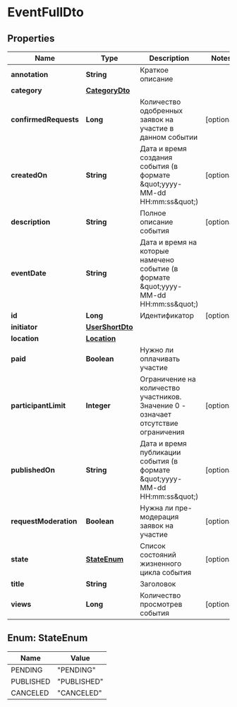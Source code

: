 

# EventFullDto

## Properties

Name | Type | Description | Notes
------------ | ------------- | ------------- | -------------
**annotation** | **String** | Краткое описание | 
**category** | [**CategoryDto**](CategoryDto.md) |  | 
**confirmedRequests** | **Long** | Количество одобренных заявок на участие в данном событии |  [optional]
**createdOn** | **String** | Дата и время создания события (в формате \&quot;yyyy-MM-dd HH:mm:ss\&quot;) |  [optional]
**description** | **String** | Полное описание события |  [optional]
**eventDate** | **String** | Дата и время на которые намечено событие (в формате \&quot;yyyy-MM-dd HH:mm:ss\&quot;) | 
**id** | **Long** | Идентификатор |  [optional]
**initiator** | [**UserShortDto**](UserShortDto.md) |  | 
**location** | [**Location**](Location.md) |  | 
**paid** | **Boolean** | Нужно ли оплачивать участие | 
**participantLimit** | **Integer** | Ограничение на количество участников. Значение 0 - означает отсутствие ограничения |  [optional]
**publishedOn** | **String** | Дата и время публикации события (в формате \&quot;yyyy-MM-dd HH:mm:ss\&quot;) |  [optional]
**requestModeration** | **Boolean** | Нужна ли пре-модерация заявок на участие |  [optional]
**state** | [**StateEnum**](#StateEnum) | Список состояний жизненного цикла события |  [optional]
**title** | **String** | Заголовок | 
**views** | **Long** | Количество просмотрев события |  [optional]



## Enum: StateEnum

Name | Value
---- | -----
PENDING | &quot;PENDING&quot;
PUBLISHED | &quot;PUBLISHED&quot;
CANCELED | &quot;CANCELED&quot;



